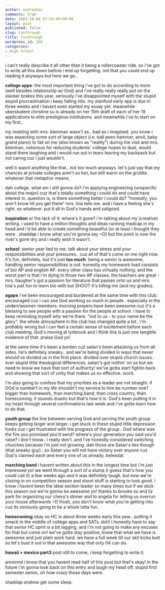 ```yaml
---
author: andrewhao
comments: true
date: 2003-10-04 07:54:06+00:00
layout: post
published: false
slug: runthrough
title: runthrough
wordpress_id: 266
categories:
- High School
---
```


i can't really describe it all other than it being a rollercoaster ride. so i've got to write all this down before i end up forgetting. not that you could end up reading it anyways but here we go..

**college apps**: the most important thing i've got to do according to mom (well besides relationship w/ God) and i've really really really put on the slacker brakes this year. seriously i've disappointed myself with the stupid stupid procrastination i keep falling into. my stanford early app is due in three weeks and i havent even started my essay yet. meanwhile uberstudent christine su is already on her 15th draft of each of her 19 applications to elite prestigious institutions. and meanwhile i've to start on my first..

my meeting with mrs. kleinman wasn't as.. bad as i imagined. you know i was expecting some sort of large object (i.e. ball peen hammer, anvil, baby grand piano) to fall on me (also known as "reality") during the visit and mrs. kleinman, notorious for reducing students' college hopes to dust, would stand there laughing and i would run out in tears leaving my backpack but not caring cuz i just wouldn't.

well it wasnt anything like that.. not too much anyways. let's just say that my chances at private colleges aren't so hot, but still warm on the griddle. whatever that metaphor means.

dah college. what am i still gonna do? i'm applying engineering (unspecific about the major) cuz that's totally something i could do and could have interest in. question is, is there something better i could do? "honestly, you won't know till you get there" mrs. loia tells me. and i have a feeling she's right. so whatever. put it all in God's hands and sallgood.

**inspiration** or the lack of it: where's it gone? i'm talking about my (creative) writing. i used to have a million thoughts and ideas running madcap in my head and i'd be able to create something beautiful (or at least i thought they were.. shaddap i know what you're gonna say =D) but the point is now the river's gone dry and i really wish it wasn't.

**school**: senior year lied to me. talk about your stress and your responsibilities and your pressures.. cuz all of that's come on me right now. it's fun, definitely, but it's just **too much**. being a senior is awesome, handling senior responsibilities is not. honestly my homework load consists of bio AP and english AP. every other class has virtually nothing. and the worst part is that i'm dying in those two AP classes. the teachers are great - mrs. baugher's got a passion for literature that passes onto us and mrs. loia's just fun to learn bio with but SHOOT it's killing me (and my grades).

**agape** i've been encouraged and burdened at the same time with this club. encouraged cuz i can see God working so much in people.. especially in the underclassmen members. morning prayers have been awesome cuz it's a blessing to see people with a passion for the people at school. i have to keep reminding myself why we're there. "not to us - to your name be the glory". the whole atmosphere in the club has changed quite a bit.. i'm probably wrong but i can feel a certain sense of excitement before each club meeting. God's moving at lynbrook and i think this is just one tangible evidence of that. praise God yo!

at the same time it's been a burden cuz satan's been attacking us from all sides. he's definitely sneaky.. and we're being divided in ways that never should've divided us in the first place. divided over stupid church issues.. over stupid little theological differences. satan's got nothin' on us but we need to know we have that sort of authority! we've gotta start fightin back and showing that sort of unity that makes us so effective. word.

i'm also going to confess that my priorities as a leader are not straight. if GOd is number1 in my life shouldn't my service to him be number one? bigger than homework, than marching band, than cross country, than homecoming. it sounds drastic but that's how it is. God's been putting it in my heart through several confirmations last week and i've gotta learn how to do that.

**youth group** the line between serving God and serving the youth group keeps getting larger and larger. i get stuck in these stupid little depression funks cuz i get frustrated with the progress of the group.. God where was the fire you promised you'd send? where's your generation you said you'd raise? i don't know.. i really don't. and i've honestly considered switching churches because i'm just not growing. dah those are Satan's lies though (that sneaky guy).. so Satan you will not have victory over anyone cuz God's claimed each and every one of us already. beleedat.

**marching band** i havent written about this in the longest time but i'm just impressed yo! we went through a sort of a slump (i guess that's how you could call it) a few weeks ago and it was definitely tough. but now we're closing in on competition season and shoot stuff is starting to look good. i know i havent been the ideal section leader so many times but if we stick this season out we're gonna be awesome yo! thanks to brooke su and liz park for organizing our chevy's dinner and to angela for letting us overrun your house afterwards =D frosh, you don't know what you're getting into cuz its seriously going to be a whole lotta fun.

**homecoming** okay so HC is about three weeks early this year.. putting it smack in the middle of college apps and SATs. doh! i honestly have to say that senior HC spirit is a bit lagging, and i'm not going to make any excuses for that but come on! we've gotta stay positive, know that what we have is awesome and just plain work hard. we have a full week till our skit kicks butt so let's bust it out in that awesome way that only 04 can do.

**hawaii + mexico part3** post still to come, i keep forgetting to write it.

annnnnd i know that you havent read half of this post but that's okay! in the future i'm gonna look back on this entry and laugh my head off. stupid first semester senior, oh how crazy those days were.

shaddap andrew get some sleep.
